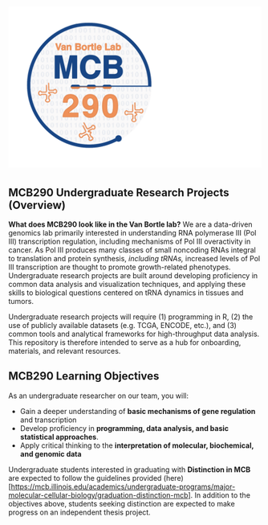  # <img src="Images/MCB290-logo.png" width="600px">

## MCB290 Undergraduate Research Projects (Overview)

**What does MCB290 look like in the Van Bortle lab?** We are a data-driven genomics lab primarily interested in understanding RNA polymerase III (Pol III) transcription regulation, including mechanisms of Pol III overactivity in cancer. As Pol III produces many classes of small noncoding RNAs integral to translation and protein synthesis, *including tRNAs,* increased levels of Pol III transcription are thought to promote growth-related phenotypes. Undergraduate research projects are built around developing proficiency in common data analysis and visualization techniques, and applying these skills to biological questions centered on tRNA dynamics in tissues and tumors. 

Undergraduate research projects will require (1) programming in R, (2) the use of publicly available datasets (e.g. TCGA, ENCODE, etc.), and (3) common tools and analytical frameworks for high-throughput data analysis. This repository is therefore intended to serve as a hub for onboarding, materials, and relevant resources.

## MCB290 Learning Objectives

As an undergraduate researcher on our team, you will: 
- Gain a deeper understanding of **basic mechanisms of gene regulation** and transcription
- Develop proficiency in **programming, data analysis, and basic statistical approaches**. 
- Apply critical thinking to the **interpretation of molecular, biochemical, and genomic data**

Undergraduate students interested in graduating with **Distinction in MCB** are expected to follow the guidelines provided (here)[https://mcb.illinois.edu/academics/undergraduate-programs/major-molecular-cellular-biology/graduation-distinction-mcb]. In addition to the objectives above, students seeking distinction are expected to make progress on an independent thesis project. 

